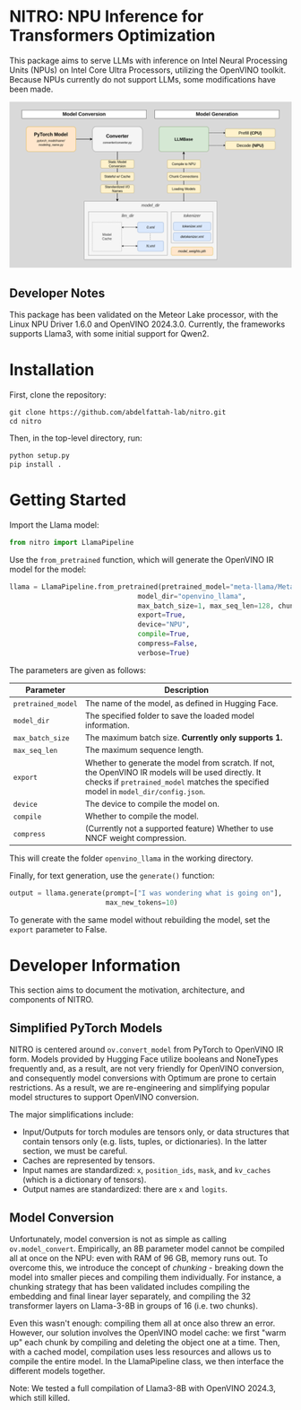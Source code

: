 # NITRO: NPU Inference for Transformers Optimization
This package aims to serve LLMs with inference on Intel Neural Processing Units
(NPUs) on Intel Core Ultra Processors, utilizing the OpenVINO toolkit. Because
NPUs currently do not support LLMs, some modifications have been made.

![NITRO Workflow](assets/readme-diagram.png)

## Developer Notes
This package has been validated on the Meteor Lake processor, with the Linux NPU
Driver 1.6.0 and OpenVINO 2024.3.0. Currently, the frameworks supports Llama3,
with some initial support for Qwen2.

# Installation

First, clone the repository:
```
git clone https://github.com/abdelfattah-lab/nitro.git
cd nitro
```
Then, in the top-level directory, run:
```
python setup.py
pip install .
```
# Getting Started

Import the Llama model:
```python
from nitro import LlamaPipeline
```
Use the `from_pretrained` function, which will generate the OpenVINO IR model for the model:
```python
llama = LlamaPipeline.from_pretrained(pretrained_model="meta-llama/Meta-LLama-3-8B",
                                model_dir="openvino_llama",
                                max_batch_size=1, max_seq_len=128, chunk_size=16,
                                export=True,
                                device="NPU",
                                compile=True,
                                compress=False,
                                verbose=True)
```
The parameters are given as follows:

| Parameter          | Description                                                                                         |
|--------------------|-----------------------------------------------------------------------------------------------------|
| `pretrained_model` | The name of the model, as defined in Hugging Face.                                                   |
| `model_dir`        | The specified folder to save the loaded model information.                                           |
| `max_batch_size`   | The maximum batch size. **Currently only supports 1.**                                               |
| `max_seq_len`      | The maximum sequence length.                                                                         |
| `export`           | Whether to generate the model from scratch. If not, the OpenVINO IR models will be used directly. It checks if `pretrained_model` matches the specified model in `model_dir/config.json`. |
| `device`           | The device to compile the model on.                                                                  |
| `compile`          | Whether to compile the model.                                                                        |
| `compress`         | (Currently not a supported feature) Whether to use NNCF weight compression.                         |

This will create the folder `openvino_llama` in the working directory.

Finally, for text generation, use the `generate()` function:
```python
output = llama.generate(prompt=["I was wondering what is going on"],
                        max_new_tokens=10)
```
To generate with the same model without rebuilding the model, set the `export` parameter to False.

# Developer Information

This section aims to document the motivation, architecture, and components of NITRO.

## Simplified PyTorch Models
NITRO is centered around `ov.convert_model` from PyTorch to OpenVINO IR form. Models provided by Hugging Face utilize booleans and NoneTypes frequently and, as a result, are not very friendly for OpenVINO conversion, and consequently model conversions with Optimum are prone to certain restrictions. As a result, we are re-engineering and simplifying popular model structures to support OpenVINO conversion.

The major simplifications include:
- Input/Outputs for torch modules are tensors only, or data structures that contain tensors only (e.g. lists, tuples, or dictionaries). In the latter section, we must be careful.
- Caches are represented by tensors.
- Input names are standardized: `x`, `position_ids`, `mask`, and `kv_caches` (which is a dictionary of tensors).
- Output names are standardized: there are `x` and `logits`.

## Model Conversion
Unfortunately, model conversion is not as simple as calling `ov.model_convert`. Empirically, an 8B parameter model cannot be compiled all at once on the NPU: even with RAM of 96 GB, memory runs out. To overcome this, we introduce the concept of *chunking* - breaking down the model into smaller pieces and compiling them individually. For instance, a chunking strategy that has been validated includes compiling the embedding and final linear layer separately, and compiling the 32 transformer layers on Llama-3-8B in groups of 16 (i.e. two chunks).

Even this wasn't enough: compiling them all at once also threw an error. However, our solution involves the OpenVINO model cache: we first "warm up" each chunk by compiling and deleting the object one at a time. Then, with a cached model, compilation uses less resources and allows us to compile the entire model. In the LlamaPipeline class, we then interface the different models together.

Note: We tested a full compilation of Llama3-8B with OpenVINO 2024.3, which still killed.
